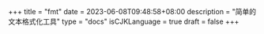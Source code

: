 +++
title = "fmt"
date = 2023-06-08T09:48:58+08:00
description = "简单的文本格式化工具"
type = "docs"
isCJKLanguage = true
draft = false
+++